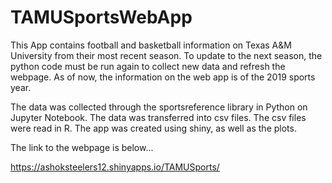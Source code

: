 # TAMUSportsWebApp

This App contains football and basketball information on Texas A&M University from their most recent season. To update to the next season, the python code must be run again to collect new data and refresh the webpage. As of now, the information on the web app is of the 2019 sports year. 

The data was collected through the sportsreference library in Python on Jupyter Notebook. The data was transferred into csv files. The csv files were read in R. The app was created using shiny, as well as the plots. 

The link to the webpage is below...

https://ashoksteelers12.shinyapps.io/TAMUSports/
